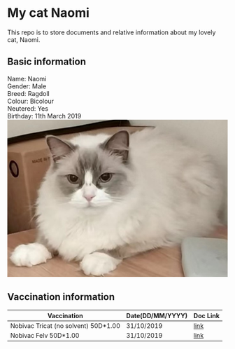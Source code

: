 # My cat Naomi
This repo is to store documents and relative information about my lovely cat, Naomi.

## Basic information
Name: Naomi <br>
Gender: Male <br>
Breed: Ragdoll <br>
Colour: Bicolour <br>
Neutered: Yes <br>
Birthday: 11th March 2019 <br>
![naomi](naomi1.jpg)

## Vaccination information
| Vaccination | Date(DD/MM/YYYY) | Doc Link |
|-------------|---------|----------|
| Nobivac Tricat (no solvent) 50D\*1.00 | 31/10/2019 | [link](vacc1.jpg)  |
| Nobivac Felv 50D\*1.00 | 31/10/2019 | [link](vacc1.jpg)  |
